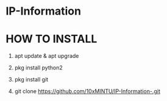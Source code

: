 # IP-Information

# HOW TO INSTALL

1. apt update & apt upgrade

2. pkg install python2

3. pkg install git

4. git clone https://github.com/10xMINTU/IP-Information-.git

